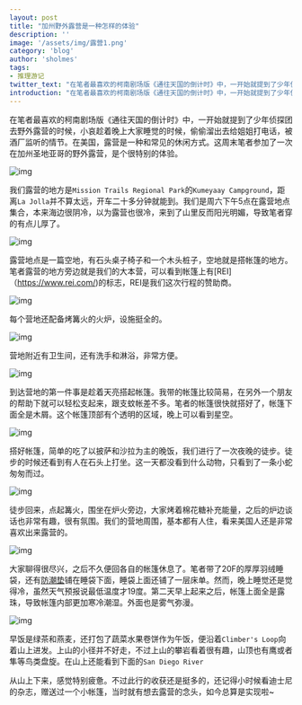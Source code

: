 ```yaml
---
layout: post
title: "加州野外露营是一种怎样的体验"
description: ''
image: '/assets/img/露营1.png'
category: 'blog'
author: 'sholmes'
tags:
- 推理游记
twitter_text: "在笔者最喜欢的柯南剧场版《通往天国的倒计时》中，一开始就提到了少年侦探团去野外露营的时候，小哀给姐姐打电话被酒厂监听的情节。"
introduction: "在笔者最喜欢的柯南剧场版《通往天国的倒计时》中，一开始就提到了少年侦探团去野外露营的时候，小哀给姐姐打电话被酒厂监听的情节。"
---
```


在笔者最喜欢的柯南剧场版《通往天国的倒计时》中，一开始就提到了少年侦探团去野外露营的时候，小哀趁着晚上大家睡觉的时候，偷偷溜出去给姐姐打电话，被酒厂监听的情节。在美国，露营是一种和常见的休闲方式。这周末笔者参加了一次在加州圣地亚哥的野外露营，是个很特别的体验。

![img](/assets/img/露营1.png)

我们露营的地方是`Mission Trails Regional Park`的`Kumeyaay Campground`，距离`La Jolla`并不算太远，开车二十多分钟就能到。我们是周六下午5点在露营地点集合，本来海边很阴冷，以为露营也很冷，来到了山里反而阳光明媚，导致笔者穿的有点儿厚了。

![img](/assets/img/露营3.png)

露营地点是一篇空地，有石头桌子椅子和一个木头桩子，空地就是搭帐篷的地方。笔者露营的地方旁边就是我们的大本营，可以看到帐篷上有[REI]（https://www.rei.com/)的标志，REI是我们这次行程的赞助商。

![img](/assets/img/露营4.png)

每个营地还配备烤篝火的火炉，设施挺全的。

![img](/assets/img/露营5.png)

营地附近有卫生间，还有洗手和淋浴，非常方便。

![img](/assets/img/露营2.png)

到达营地的第一件事是趁着天亮搭起帐篷。我带的帐篷比较简易，在另外一个朋友的帮助下就可以轻松支起来，跟支蚊帐差不多。笔者的帐篷很快就搭好了，帐篷下面全是木屑。这个帐篷顶部有个透明的区域，晚上可以看到星空。

![img](/assets/img/露营7.png)

搭好帐篷，简单的吃了以披萨和沙拉为主的晚饭，我们进行了一次夜晚的徒步。徒步的时候还看到有人在石头上打坐。这一天都没看到什么动物，只看到了一条小蛇匆匆而过。

![img](/assets/img/露营8.png)

徒步回来，点起篝火，围坐在炉火旁边，大家烤着棉花糖补充能量，之后的炉边谈话也非常有趣，很有氛围。我们的营地周围，基本都有人住，看来美国人还是非常喜欢出来露营的。

![img](/assets/img/露营9.png)

大家聊得很尽兴，之后不久便回各自的帐篷休息了。笔者带了20F的厚厚羽绒睡袋，还有[防潮垫](https://www.amazon.com/Therm-Rest-BaseCamp-Self-Inflating-Camping/dp/B008O6JFM6/ref=asc_df_B008O6JFM6/?tag=hyprod-20&linkCode=df0&hvadid=216518324822&hvpos=1o1&hvnetw=g&hvrand=12991940223801225107&hvpone=&hvptwo=&hvqmt=&hvdev=c&hvdvcmdl=&hvlocint=&hvlocphy=9031341&hvtargid=pla-350899468511&psc=1)铺在睡袋下面，睡袋上面还铺了一层床单。然而，晚上睡觉还是觉得冷，虽然天气预报说最低温度才19度。第二天早上起来之后，帐篷上面全是露珠，导致帐篷内部更加寒冷潮湿。外面也是雾气弥漫。

![img](/assets/img/露营11.png)

早饭是绿茶和燕麦，还打包了蔬菜水果卷饼作为午饭，便沿着`Climber's Loop`向着山上进发。上山的小径并不好走，不过上山的攀岩看着很有趣，山顶也有鹰或者隼等鸟类盘旋。在山上还能看到下面的`San Diego River`

从山上下来，感觉特别疲惫。不过此行的收获还是挺多的，还记得小时候看迪士尼的杂志，赠送过一个小帐篷，当时就有想去露营的念头，如今总算是实现啦~
